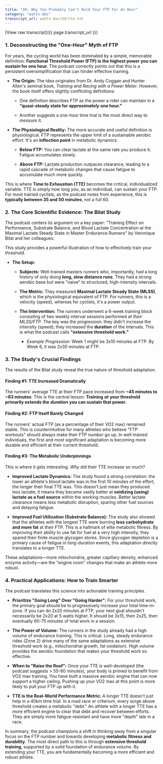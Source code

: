```yaml
---
title: "39: Why You Probably Can't Hold Your FTP For An Hour"
category: "watts-doc"
transcript_url: watts-doc/39/tte.txt
---
```


[View raw transcript]({{ page.transcript_url }})

### 1. Deconstructing the "One-Hour" Myth of FTP

For years, the cycling world has been dominated by a simple, memorable definition: **Functional Threshold Power (FTP) is the highest power you can sustain for one hour.** The podcast correctly points out that this is a persistent oversimplification that can hinder effective training.

-   **The Origin:** The idea originates from Dr. Andy Coggan and Hunter Allen's seminal book, _Training and Racing with a Power Meter_. However, the book itself offers slightly conflicting definitions:
    
    -   One definition describes FTP as the power a rider can maintain in a **"quasi-steady state for** _**approximately**_ **one hour."**
        
    -   Another suggests a one-hour time trial is the most direct way to _measure_ it.
        
-   **The Physiological Reality:** The more accurate and useful definition is physiological. FTP represents the upper limit of a sustainable aerobic effort. It's an **inflection point** in metabolic dynamics.
    
    -   **Below FTP:** You can clear lactate at the same rate you produce it. Fatigue accumulates slowly.
        
    -   **Above FTP:** Lactate production outpaces clearance, leading to a rapid cascade of metabolic changes that cause fatigue to accumulate much more quickly.
        

This is where **Time to Exhaustion (TTE)** becomes the critical, individualized variable. TTE is simply how long _you_, as an individual, can sustain your FTP. For most trained cyclists, as the podcast notes from experience, this is **typically between 35 and 50 minutes**, not a full 60.

### 2. The Core Scientific Evidence: The Bilat Study

The podcast centers its argument on a key paper: "Training Effect on Performance, Substrate Balance, and Blood Lactate Concentration at the Maximal Lactate Steady State in Master Endurance Runners" by Veronique Bilat and her colleagues.

This study provides a powerful illustration of how to effectively train your threshold.

-   **The Setup:**
    
    -   **Subjects:** Well-trained masters runners who, importantly, had a long history of only doing **long, slow distance runs**. They had a strong aerobic base but were "naive" to structured, high-intensity intervals.
        
    -   **The Metric:** They measured **Maximal Lactate Steady State (MLSS)**, which is the physiological equivalent of FTP. For runners, this is a velocity (speed), whereas for cyclists, it's a power output.
        
    -   **The Intervention:** The runners underwent a 6-week training block consisting of two weekly interval sessions performed _at their MLSS/FTP_. The key was the progression: they didn't increase the intensity (speed); they increased the **duration** of the intervals. This is what the podcast calls **"extensive threshold work."**
        
        -   _Example Progression:_ Week 1 might be 3x10 minutes at FTP. By Week 6, it was 2x30 minutes at FTP.
            

### 3. The Study's Crucial Findings

The results of the Bilat study reveal the true nature of threshold adaptation.

#### **Finding #1: TTE Increased Dramatically**

The runners' average TTE at their FTP pace increased from **~45 minutes to ~63 minutes**. This is the central lesson: **Training** _**at**_ **your threshold primarily extends the** _**duration**_ **you can sustain that power.**

#### **Finding #2: FTP Itself Barely Changed**

The runners' actual FTP (as a percentage of their VO2 max) remained stable. This is counterintuitive for many athletes who believe "FTP workouts" should always make their FTP _number_ go up. In well-trained individuals, the first and most significant adaptation is becoming more durable and efficient at their current threshold.

#### **Finding #3: The Metabolic Underpinnings**

This is where it gets interesting. _Why_ did their TTE increase so much?

-   **Improved Lactate Dynamics:** The study found a strong correlation: the lower an athlete's blood lactate was in the first 10 minutes of the effort, the longer their final TTE was. This doesn't just mean they produced less lactate; it means they became vastly better at **oxidizing (using) lactate as a fuel source** within the working muscles. Better lactate clearance means less metabolic disruption, sparing other fuel sources and delaying fatigue.
    
-   **Improved Fuel Utilization (Substrate Balance):** The study also showed that the athletes with the longest TTE were burning **less carbohydrate and more fat** at their FTP. This is a hallmark of elite metabolic fitness. By improving their ability to use fat for fuel at a very high intensity, they spared their finite muscle glycogen stores. Since glycogen depletion is a primary cause of fatigue in long-duration events, this adaptation directly translates to a longer TTE.
    

These adaptations—more mitochondria, greater capillary density, enhanced enzyme activity—are the "engine room" changes that make an athlete more robust.

### 4. Practical Applications: How to Train Smarter

The podcast translates this science into actionable training principles.

-   **Prioritize "Going Long" Over "Going Harder":** For your threshold work, the primary goal should be to progressively increase your total time-in-zone. If you can do 2x20 minutes at FTP, your next goal shouldn't necessarily be 2x20 at 5 watts higher. It should be 3x15, then 2x25, then eventually 60-75 minutes of total work in a session.
    
-   **The Power of Volume:** The runners in the study already had a high volume of endurance training. This is critical. Long, steady endurance rides (Zone 2) drive many of the same adaptations as extensive threshold work (e.g., mitochondrial growth, fat oxidation). High volume provides the aerobic foundation that makes your threshold work so effective.
    
-   **When to "Raise the Roof":** Once your TTE is well-developed (the podcast suggests > 55-60 minutes), your body is primed to benefit from VO2 max training. You have built a massive aerobic engine that can now support a higher ceiling. Pushing up your VO2 max at this point is more likely to pull your FTP up with it.
    
-   **TTE is the Real-World Performance Metric:** A longer TTE doesn't just help in a 40km time trial. In a road race or criterium, every surge above threshold creates a metabolic "debt." An athlete with a longer TTE has a more efficient engine to clear that debt and recover between efforts. They are simply more fatigue-resistant and have more "depth" late in a race.
    

In summary, the podcast champions a shift in thinking away from a singular focus on the FTP number and towards developing **metabolic fitness and durability**. The most direct path to this is through **extensive threshold training**, supported by a solid foundation of endurance volume. By extending your TTE, you are fundamentally becoming a more efficient and robust athlete.